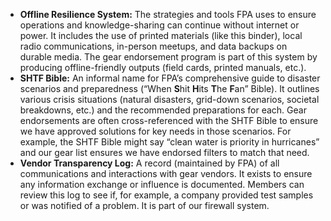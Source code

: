- **Offline Resilience System:** The strategies and tools FPA uses to ensure operations and knowledge-sharing can continue without internet or power. It includes the use of printed materials (like this binder), local radio communications, in-person meetups, and data backups on durable media. The gear endorsement program is part of this system by producing offline-friendly outputs (field cards, printed manuals, etc.).  
- **SHTF Bible:** An informal name for FPA’s comprehensive guide to disaster scenarios and preparedness (“When **S**hit **H**its **T**he **F**an” Bible). It outlines various crisis situations (natural disasters, grid-down scenarios, societal breakdowns, etc.) and the recommended preparations for each. Gear endorsements are often cross-referenced with the SHTF Bible to ensure we have approved solutions for key needs in those scenarios. For example, the SHTF Bible might say “clean water is priority in hurricanes” and our gear list ensures we have endorsed filters to match that need.  
- **Vendor Transparency Log:** A record (maintained by FPA) of all communications and interactions with gear vendors. It exists to ensure any information exchange or influence is documented. Members can review this log to see if, for example, a company provided test samples or was notified of a problem. It is part of our firewall system.